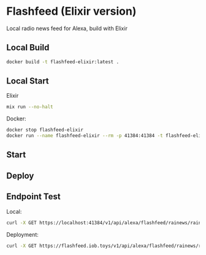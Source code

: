 # Flashfeed (Elixir version)

Local radio news feed for Alexa, build with Elixir

## Local Build

```sh
docker build -t flashfeed-elixir:latest .
```

## Local Start

Elixir

```sh
mix run --no-halt
```

Docker:

```sh
docker stop flashfeed-elixir
docker run --name flashfeed-elixir --rm -p 41384:41384 -t flashfeed-elixir:latest
```

## Start

## Deploy

## Endpoint Test

Local:

```sh
curl -X GET https://localhost:41384/v1/api/alexa/flashfeed/rainews/rainews/it/fvg/gr
```

Deployment:

```sh
curl -X GET https://flashfeed.iob.toys/v1/api/alexa/flashfeed/rainews/rainews/it/fvg/gr
```

